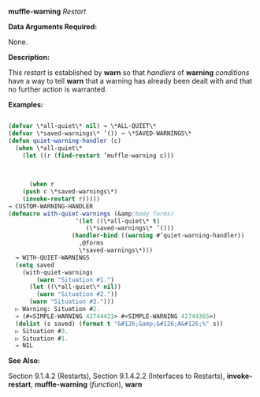 **muffle-warning** *Restart* 



**Data Arguments Required:** 



None. 



**Description:** 



This *restart* is established by **warn** so that *handlers* of **warning** *conditions* have a way to tell **warn** that a warning has already been dealt with and that no further action is warranted. 



**Examples:**
```lisp

(defvar \*all-quiet\* nil) → \*ALL-QUIET\* 
(defvar \*saved-warnings\* ’()) → \*SAVED-WARNINGS\* 
(defun quiet-warning-handler (c) 
  (when \*all-quiet\* 
    (let ((r (find-restart ’muffle-warning c))) 

      
      
      (when r 
	(push c \*saved-warnings\*) 
	(invoke-restart r))))) 
→ CUSTOM-WARNING-HANDLER 
(defmacro with-quiet-warnings (&amp;body forms) 
			       ‘(let ((\*all-quiet\* t) 
				      (\*saved-warnings\* ’())) 
				  (handler-bind ((warning #’quiet-warning-handler)) 
				    ,@forms 
				    \*saved-warnings\*))) 
  → WITH-QUIET-WARNINGS 
  (setq saved 
	(with-quiet-warnings 
	    (warn "Situation #1.") 
	  (let ((\*all-quiet\* nil)) 
	    (warn "Situation #2.")) 
	  (warn "Situation #3."))) 
  ▷ Warning: Situation #2. 
  → (#<SIMPLE-WARNING 42744421> #<SIMPLE-WARNING 42744365>) 
  (dolist (s saved) (format t "&#126;&amp;&#126;A&#126;%" s)) 
  ▷ Situation #3. 
  ▷ Situation #1. 
  → NIL 

```
**See Also:** 



Section 9.1.4.2 (Restarts), Section 9.1.4.2.2 (Interfaces to Restarts), **invoke-restart**, **muffle-warning** (*function*), **warn** 



